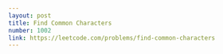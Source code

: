 ```yaml
---
layout: post
title: Find Common Characters
number: 1002
link: https://leetcode.com/problems/find-common-characters
---
```

